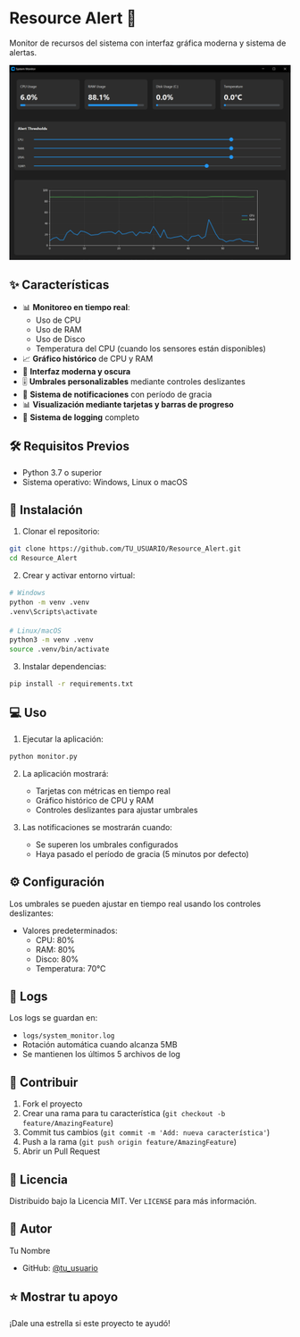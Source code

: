 # Resource Alert 🚀

Monitor de recursos del sistema con interfaz gráfica moderna y sistema de alertas.

![Resource Alert Preview](docs/preview.png)

## ✨ Características

- 📊 **Monitoreo en tiempo real**:
  - Uso de CPU
  - Uso de RAM
  - Uso de Disco
  - Temperatura del CPU (cuando los sensores están disponibles)
- 📈 **Gráfico histórico** de CPU y RAM
- 🎨 **Interfaz moderna y oscura**
- 🎚️ **Umbrales personalizables** mediante controles deslizantes
- 🔔 **Sistema de notificaciones** con período de gracia
- 📊 **Visualización mediante tarjetas y barras de progreso**
- 📝 **Sistema de logging** completo

## 🛠️ Requisitos Previos

- Python 3.7 o superior
- Sistema operativo: Windows, Linux o macOS

## 🚀 Instalación

1. Clonar el repositorio:

```bash
git clone https://github.com/TU_USUARIO/Resource_Alert.git
cd Resource_Alert
```

2. Crear y activar entorno virtual:

```bash
# Windows
python -m venv .venv
.venv\Scripts\activate

# Linux/macOS
python3 -m venv .venv
source .venv/bin/activate
```

3. Instalar dependencias:

```bash
pip install -r requirements.txt
```

## 💻 Uso

1. Ejecutar la aplicación:

```bash
python monitor.py
```

2. La aplicación mostrará:

   - Tarjetas con métricas en tiempo real
   - Gráfico histórico de CPU y RAM
   - Controles deslizantes para ajustar umbrales

3. Las notificaciones se mostrarán cuando:
   - Se superen los umbrales configurados
   - Haya pasado el período de gracia (5 minutos por defecto)

## ⚙️ Configuración

Los umbrales se pueden ajustar en tiempo real usando los controles deslizantes:

- Valores predeterminados:
  - CPU: 80%
  - RAM: 80%
  - Disco: 80%
  - Temperatura: 70°C

## 📝 Logs

Los logs se guardan en:

- `logs/system_monitor.log`
- Rotación automática cuando alcanza 5MB
- Se mantienen los últimos 5 archivos de log

## 🤝 Contribuir

1. Fork el proyecto
2. Crear una rama para tu característica (`git checkout -b feature/AmazingFeature`)
3. Commit tus cambios (`git commit -m 'Add: nueva característica'`)
4. Push a la rama (`git push origin feature/AmazingFeature`)
5. Abrir un Pull Request

## 📄 Licencia

Distribuido bajo la Licencia MIT. Ver `LICENSE` para más información.

## 👤 Autor

Tu Nombre

- GitHub: [@tu_usuario](https://github.com/tu_usuario)

## ⭐️ Mostrar tu apoyo

¡Dale una estrella si este proyecto te ayudó!
